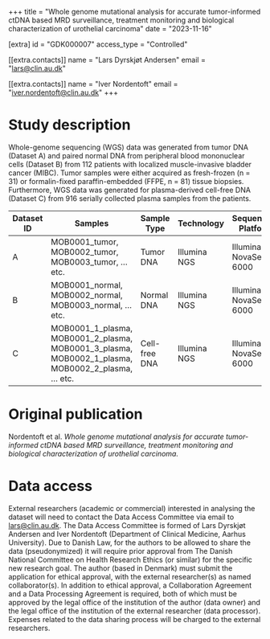 +++
title = "Whole genome mutational analysis for accurate tumor-informed ctDNA based MRD surveillance, treatment monitoring and biological characterization of urothelial carcinoma"
date = "2023-11-16"

[extra]
id = "GDK000007"
access_type = "Controlled"

[[extra.contacts]]
name = "Lars Dyrskjøt Andersen"
email = "lars@clin.au.dk"

[[extra.contacts]]
name = "Iver Nordentoft"
email = "iver.nordentoft@clin.au.dk"
+++

# Study description
Whole-genome sequencing (WGS) data was generated from tumor DNA (Dataset A) and paired normal DNA from peripheral blood mononuclear cells (Dataset B) from 112 patients with localized muscle-invasive bladder cancer (MIBC). Tumor samples were either acquired as fresh-frozen (n = 31) or formalin-fixed paraffin-embedded (FFPE, n = 81) tissue biopsies. Furthermore, WGS data was generated for plasma-derived cell-free DNA (Dataset C) from 916 serially collected plasma samples from the patients.

Dataset ID | Samples                                                                                                    | Sample Type   | Technology   | Sequencing Platform
-----------|------------------------------------------------------------------------------------------------------------|---------------|--------------|---------------------
A          | MOB0001\_tumor, MOB0002\_tumor, MOB0003\_tumor, … etc.                                                     | Tumor DNA     | Illumina NGS | Illumina NovaSeq 6000
B          | MOB0001\_normal, MOB0002\_normal, MOB0003\_normal, … etc.                                                  | Normal DNA    | Illumina NGS | Illumina NovaSeq 6000
C          | MOB0001\_1\_plasma, MOB0001\_2\_plasma, MOB0001\_3\_plasma, MOB0002\_1\_plasma, MOB0002\_2\_plasma, … etc. | Cell-free DNA | Illumina NGS | Illumina NovaSeq 6000


# Original publication

Nordentoft et al. _Whole genome mutational analysis for accurate tumor-informed ctDNA based MRD surveillance, treatment monitoring and biological characterization of urothelial carcinoma._

# Data access

External researchers (academic or commercial) interested in analysing the dataset will need to contact the Data Access Committee via email to lars@clin.au.dk. The Data Access Committee is formed of Lars Dyrskjøt Andersen and Iver Nordentoft (Department of Clinical Medicine, Aarhus University). Due to Danish Law, for the authors to be allowed to share the data (pseudonymized) it will require prior approval from The Danish National Committee on Health Research Ethics (or similar) for the specific new research goal. The author (based in Denmark) must submit the application for ethical approval, with the external researcher(s) as named collaborator(s). In addition to ethical approval, a Collaboration Agreement and a Data Processing Agreement is required, both of which must be approved by the legal office of the institution of the author (data owner) and the legal office of the institution of the external researcher (data processor). Expenses related to the data sharing process will be charged to the external researchers.
